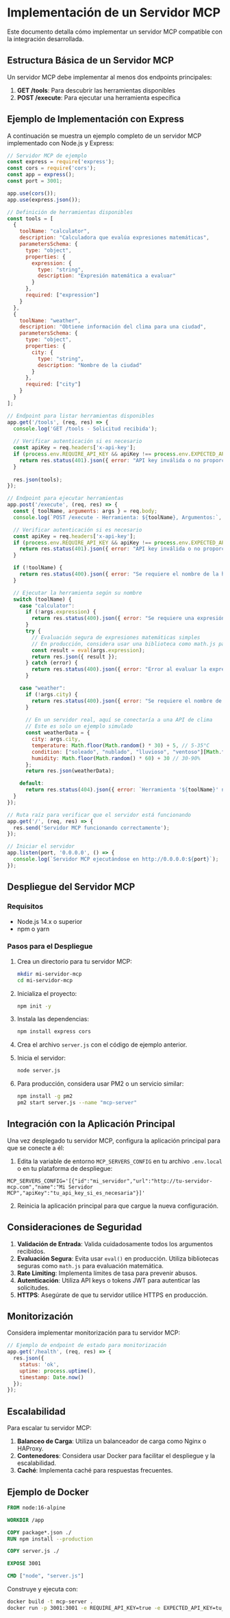 # Implementación de un Servidor MCP

Este documento detalla cómo implementar un servidor MCP compatible con la integración desarrollada.

## Estructura Básica de un Servidor MCP

Un servidor MCP debe implementar al menos dos endpoints principales:

1. **GET /tools**: Para descubrir las herramientas disponibles
2. **POST /execute**: Para ejecutar una herramienta específica

## Ejemplo de Implementación con Express

A continuación se muestra un ejemplo completo de un servidor MCP implementado con Node.js y Express:

```javascript
// Servidor MCP de ejemplo
const express = require('express');
const cors = require('cors');
const app = express();
const port = 3001;

app.use(cors());
app.use(express.json());

// Definición de herramientas disponibles
const tools = [
  {
    toolName: "calculator",
    description: "Calculadora que evalúa expresiones matemáticas",
    parametersSchema: {
      type: "object",
      properties: {
        expression: {
          type: "string",
          description: "Expresión matemática a evaluar"
        }
      },
      required: ["expression"]
    }
  },
  {
    toolName: "weather",
    description: "Obtiene información del clima para una ciudad",
    parametersSchema: {
      type: "object",
      properties: {
        city: {
          type: "string",
          description: "Nombre de la ciudad"
        }
      },
      required: ["city"]
    }
  }
];

// Endpoint para listar herramientas disponibles
app.get('/tools', (req, res) => {
  console.log('GET /tools - Solicitud recibida');
  
  // Verificar autenticación si es necesario
  const apiKey = req.headers['x-api-key'];
  if (process.env.REQUIRE_API_KEY && apiKey !== process.env.EXPECTED_API_KEY) {
    return res.status(401).json({ error: "API key inválida o no proporcionada" });
  }
  
  res.json(tools);
});

// Endpoint para ejecutar herramientas
app.post('/execute', (req, res) => {
  const { toolName, arguments: args } = req.body;
  console.log(`POST /execute - Herramienta: ${toolName}, Argumentos:`, args);

  // Verificar autenticación si es necesario
  const apiKey = req.headers['x-api-key'];
  if (process.env.REQUIRE_API_KEY && apiKey !== process.env.EXPECTED_API_KEY) {
    return res.status(401).json({ error: "API key inválida o no proporcionada" });
  }

  if (!toolName) {
    return res.status(400).json({ error: "Se requiere el nombre de la herramienta" });
  }

  // Ejecutar la herramienta según su nombre
  switch (toolName) {
    case "calculator":
      if (!args.expression) {
        return res.status(400).json({ error: "Se requiere una expresión matemática" });
      }
      try {
        // Evaluación segura de expresiones matemáticas simples
        // En producción, considera usar una biblioteca como math.js para mayor seguridad
        const result = eval(args.expression);
        return res.json({ result });
      } catch (error) {
        return res.status(400).json({ error: "Error al evaluar la expresión: " + error.message });
      }

    case "weather":
      if (!args.city) {
        return res.status(400).json({ error: "Se requiere el nombre de una ciudad" });
      }
      
      // En un servidor real, aquí se conectaría a una API de clima
      // Este es solo un ejemplo simulado
      const weatherData = {
        city: args.city,
        temperature: Math.floor(Math.random() * 30) + 5, // 5-35°C
        condition: ["soleado", "nublado", "lluvioso", "ventoso"][Math.floor(Math.random() * 4)],
        humidity: Math.floor(Math.random() * 60) + 30 // 30-90%
      };
      return res.json(weatherData);

    default:
      return res.status(404).json({ error: `Herramienta '${toolName}' no encontrada` });
  }
});

// Ruta raíz para verificar que el servidor está funcionando
app.get('/', (req, res) => {
  res.send('Servidor MCP funcionando correctamente');
});

// Iniciar el servidor
app.listen(port, '0.0.0.0', () => {
  console.log(`Servidor MCP ejecutándose en http://0.0.0.0:${port}`);
});
```

## Despliegue del Servidor MCP

### Requisitos

- Node.js 14.x o superior
- npm o yarn

### Pasos para el Despliegue

1. Crea un directorio para tu servidor MCP:
   ```bash
   mkdir mi-servidor-mcp
   cd mi-servidor-mcp
   ```

2. Inicializa el proyecto:
   ```bash
   npm init -y
   ```

3. Instala las dependencias:
   ```bash
   npm install express cors
   ```

4. Crea el archivo `server.js` con el código de ejemplo anterior.

5. Inicia el servidor:
   ```bash
   node server.js
   ```

6. Para producción, considera usar PM2 o un servicio similar:
   ```bash
   npm install -g pm2
   pm2 start server.js --name "mcp-server"
   ```

## Integración con la Aplicación Principal

Una vez desplegado tu servidor MCP, configura la aplicación principal para que se conecte a él:

1. Edita la variable de entorno `MCP_SERVERS_CONFIG` en tu archivo `.env.local` o en tu plataforma de despliegue:

```
MCP_SERVERS_CONFIG='[{"id":"mi_servidor","url":"http://tu-servidor-mcp.com","name":"Mi Servidor MCP","apiKey":"tu_api_key_si_es_necesaria"}]'
```

2. Reinicia la aplicación principal para que cargue la nueva configuración.

## Consideraciones de Seguridad

1. **Validación de Entrada**: Valida cuidadosamente todos los argumentos recibidos.
2. **Evaluación Segura**: Evita usar `eval()` en producción. Utiliza bibliotecas seguras como `math.js` para evaluación matemática.
3. **Rate Limiting**: Implementa límites de tasa para prevenir abusos.
4. **Autenticación**: Utiliza API keys o tokens JWT para autenticar las solicitudes.
5. **HTTPS**: Asegúrate de que tu servidor utilice HTTPS en producción.

## Monitorización

Considera implementar monitorización para tu servidor MCP:

```javascript
// Ejemplo de endpoint de estado para monitorización
app.get('/health', (req, res) => {
  res.json({
    status: 'ok',
    uptime: process.uptime(),
    timestamp: Date.now()
  });
});
```

## Escalabilidad

Para escalar tu servidor MCP:

1. **Balanceo de Carga**: Utiliza un balanceador de carga como Nginx o HAProxy.
2. **Contenedores**: Considera usar Docker para facilitar el despliegue y la escalabilidad.
3. **Caché**: Implementa caché para respuestas frecuentes.

## Ejemplo de Docker

```dockerfile
FROM node:16-alpine

WORKDIR /app

COPY package*.json ./
RUN npm install --production

COPY server.js ./

EXPOSE 3001

CMD ["node", "server.js"]
```

Construye y ejecuta con:

```bash
docker build -t mcp-server .
docker run -p 3001:3001 -e REQUIRE_API_KEY=true -e EXPECTED_API_KEY=tu_api_key mcp-server
```
